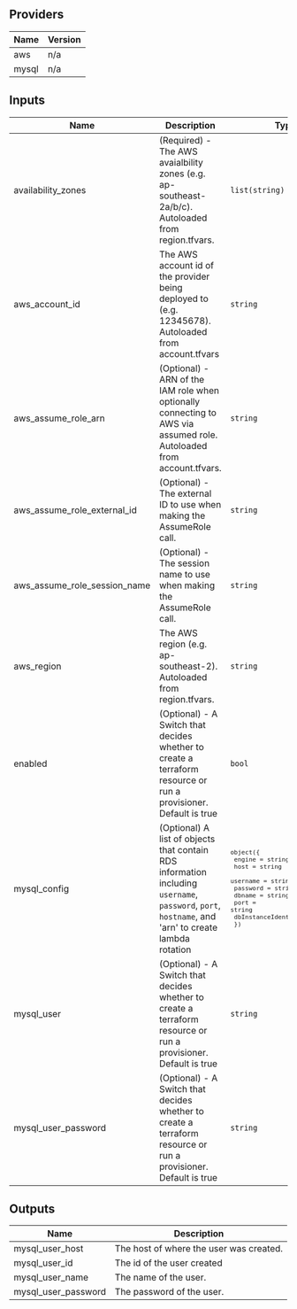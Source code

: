 ## Providers

| Name | Version |
|------|---------|
| aws | n/a |
| mysql | n/a |

## Inputs

| Name | Description | Type | Default | Required |
|------|-------------|------|---------|:-----:|
| availability\_zones | (Required) - The AWS avaialbility zones (e.g. ap-southeast-2a/b/c). Autoloaded from region.tfvars. | `list(string)` | n/a | yes |
| aws\_account\_id | The AWS account id of the provider being deployed to (e.g. 12345678). Autoloaded from account.tfvars | `string` | `""` | no |
| aws\_assume\_role\_arn | (Optional) - ARN of the IAM role when optionally connecting to AWS via assumed role. Autoloaded from account.tfvars. | `string` | `""` | no |
| aws\_assume\_role\_external\_id | (Optional) - The external ID to use when making the AssumeRole call. | `string` | `""` | no |
| aws\_assume\_role\_session\_name | (Optional) - The session name to use when making the AssumeRole call. | `string` | `""` | no |
| aws\_region | The AWS region (e.g. ap-southeast-2). Autoloaded from region.tfvars. | `string` | `""` | no |
| enabled | (Optional) -  A Switch that decides whether to create a terraform resource or run a provisioner. Default is true | `bool` | `true` | no |
| mysql\_config | (Optional) A list of objects that contain RDS information including `username`, `password`, `port`, `hostname`, and 'arn' to create lambda rotation | <code><pre>object({<br>    engine               = string<br>    host                 = string<br>    username             = string<br>    password             = string<br>    dbname               = string<br>    port                 = string<br>    dbInstanceIdentifier = string<br>  })<br></pre></code> | <code><pre>{<br>  "dbInstanceIdentifier": "",<br>  "dbname": "",<br>  "engine": "mysql",<br>  "host": "",<br>  "password": "",<br>  "port": "3306",<br>  "username": "root"<br>}<br></pre></code> | no |
| mysql\_user | (Optional) -  A Switch that decides whether to create a terraform resource or run a provisioner. Default is true | `string` | `""` | no |
| mysql\_user\_password | (Optional) -  A Switch that decides whether to create a terraform resource or run a provisioner. Default is true | `string` | `""` | no |

## Outputs

| Name | Description |
|------|-------------|
| mysql\_user\_host | The host of where the user was created. |
| mysql\_user\_id | The id of the user created |
| mysql\_user\_name | The name of the user. |
| mysql\_user\_password | The password of the user. |

